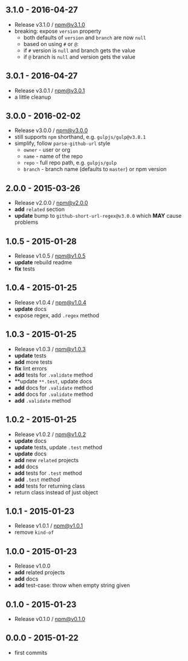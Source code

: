 

## 3.1.0 - 2016-04-27
- Release v3.1.0 / npm@v3.1.0
- breaking: expose `version` property
  + both defaults of `version` and `branch` are now `null`
  + based on using `#` or `@`: 
  + if `#` version is `null` and branch gets the value
  + if `@` branch is `null` and version gets the value

## 3.0.1 - 2016-04-27
- Release v3.0.1 / npm@v3.0.1
- a little cleanup 

## 3.0.0 - 2016-02-02
- Release v3.0.0 / npm@v3.0.0
- still supports `npm` shorthand, e.g. `gulpjs/gulp@v3.8.1`
- simplify, follow `parse-github-url` style
  + `owner` - user or org
  + `name` - name of the repo
  + `repo` - full repo path, e.g. `gulpjs/gulp`
  + `branch` - branch name (defaults to `master`) or npm version

## 2.0.0 - 2015-03-26
- Release v2.0.0 / npm@v2.0.0
- **add** `related` section
- **update** bump to `github-short-url-regex@v3.0.0` which **MAY** cause problems

## 1.0.5 - 2015-01-28
- Release v1.0.5 / npm@v1.0.5
- **update** rebuild readme
- **fix** tests

## 1.0.4 - 2015-01-25
- Release v1.0.4 / npm@v1.0.4
- **update** docs
- expose regex, add `.regex` method

## 1.0.3 - 2015-01-25
- Release v1.0.3 / npm@v1.0.3
- **update** tests
- **add** more tests
- **fix** lint errors
- **add** tests for `.validate` method
- **update `**.test`, update docs
- **add** docs for `.validate` method
- **add** docs for `.validate` method
- **add** `.validate` method

## 1.0.2 - 2015-01-25
- Release v1.0.2 / npm@v1.0.2
- **update** docs
- **update** tests, update `.test` method
- **update** docs
- **add** new `related` projects
- **add** docs
- **add** tests for `.test` method
- **add** `.test` method
- **add** tests for returning class
- return class instead of just object

## 1.0.1 - 2015-01-23
- Release v1.0.1 / npm@v1.0.1
- remove `kind-of`

## 1.0.0 - 2015-01-23
- Release v1.0.0
- **add** related projects
- **add** docs
- **add** test-case: throw when empty string given

## 0.1.0 - 2015-01-23
- Release v0.1.0 / npm@v0.1.0

## 0.0.0 - 2015-01-22
- first commits